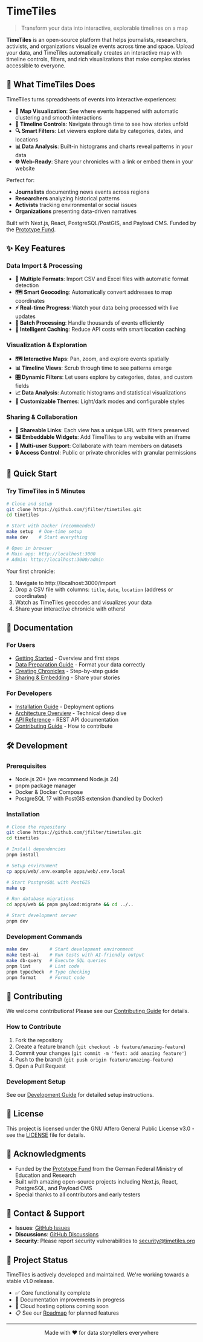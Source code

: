 # TimeTiles

> Transform your data into interactive, explorable timelines on a map

**TimeTiles** is an open-source platform that helps journalists, researchers, activists, and organizations visualize events across time and space. Upload your data, and TimeTiles automatically creates an interactive map with timeline controls, filters, and rich visualizations that make complex stories accessible to everyone.

## 🎯 What TimeTiles Does

TimeTiles turns spreadsheets of events into interactive experiences:

- **📍 Map Visualization**: See where events happened with automatic clustering and smooth interactions
- **📅 Timeline Controls**: Navigate through time to see how stories unfold
- **🔍 Smart Filters**: Let viewers explore data by categories, dates, and locations
- **📊 Data Analysis**: Built-in histograms and charts reveal patterns in your data
- **🌐 Web-Ready**: Share your chronicles with a link or embed them in your website

Perfect for:
- **Journalists** documenting news events across regions
- **Researchers** analyzing historical patterns
- **Activists** tracking environmental or social issues
- **Organizations** presenting data-driven narratives

Built with Next.js, React, PostgreSQL/PostGIS, and Payload CMS. Funded by the [Prototype Fund](https://prototypefund.de).

## ✨ Key Features

### Data Import & Processing
- **📁 Multiple Formats**: Import CSV and Excel files with automatic format detection
- **🗺️ Smart Geocoding**: Automatically convert addresses to map coordinates
- **⚡ Real-time Progress**: Watch your data being processed with live updates
- **🔄 Batch Processing**: Handle thousands of events efficiently
- **💾 Intelligent Caching**: Reduce API costs with smart location caching

### Visualization & Exploration
- **🗺️ Interactive Maps**: Pan, zoom, and explore events spatially
- **📊 Timeline Views**: Scrub through time to see patterns emerge
- **🎛️ Dynamic Filters**: Let users explore by categories, dates, and custom fields
- **📈 Data Analysis**: Automatic histograms and statistical visualizations
- **🎨 Customizable Themes**: Light/dark modes and configurable styles

### Sharing & Collaboration
- **🔗 Shareable Links**: Each view has a unique URL with filters preserved
- **🖼️ Embeddable Widgets**: Add TimeTiles to any website with an iframe
- **👥 Multi-user Support**: Collaborate with team members on datasets
- **🔒 Access Control**: Public or private chronicles with granular permissions

## 🚀 Quick Start

### Try TimeTiles in 5 Minutes

```bash
# Clone and setup
git clone https://github.com/jfilter/timetiles.git
cd timetiles

# Start with Docker (recommended)
make setup  # One-time setup
make dev    # Start everything

# Open in browser
# Main app: http://localhost:3000
# Admin: http://localhost:3000/admin
```

Your first chronicle:
1. Navigate to http://localhost:3000/import
2. Drop a CSV file with columns: `title`, `date`, `location` (address or coordinates)
3. Watch as TimeTiles geocodes and visualizes your data
4. Share your interactive chronicle with others!

## 📖 Documentation

### For Users
- [Getting Started](apps/docs/pages/getting-started/index.mdx) - Overview and first steps
- [Data Preparation Guide](apps/docs/pages/users/guides/data-preparation.mdx) - Format your data correctly
- [Creating Chronicles](apps/docs/pages/users/guides/creating-chronicles.mdx) - Step-by-step guide
- [Sharing & Embedding](apps/docs/pages/users/guides/sharing.mdx) - Share your stories

### For Developers
- [Installation Guide](apps/docs/pages/getting-started/installation.mdx) - Deployment options
- [Architecture Overview](apps/docs/pages/developers/architecture/index.mdx) - Technical deep dive
- [API Reference](apps/docs/pages/reference/api/) - REST API documentation
- [Contributing Guide](CONTRIBUTING.md) - How to contribute

## 🛠️ Development

### Prerequisites
- Node.js 20+ (we recommend Node.js 24)
- pnpm package manager
- Docker & Docker Compose
- PostgreSQL 17 with PostGIS extension (handled by Docker)

### Installation

```bash
# Clone the repository
git clone https://github.com/jfilter/timetiles.git
cd timetiles

# Install dependencies
pnpm install

# Setup environment
cp apps/web/.env.example apps/web/.env.local

# Start PostgreSQL with PostGIS
make up

# Run database migrations
cd apps/web && pnpm payload:migrate && cd ../..

# Start development server
pnpm dev
```

### Development Commands

```bash
make dev        # Start development environment
make test-ai    # Run tests with AI-friendly output
make db-query   # Execute SQL queries
pnpm lint       # Lint code
pnpm typecheck  # Type checking
pnpm format     # Format code
```

## 🤝 Contributing

We welcome contributions! Please see our [Contributing Guide](CONTRIBUTING.md) for details.

### How to Contribute
1. Fork the repository
2. Create a feature branch (`git checkout -b feature/amazing-feature`)
3. Commit your changes (`git commit -m 'feat: add amazing feature'`)
4. Push to the branch (`git push origin feature/amazing-feature`)
5. Open a Pull Request

### Development Setup
See our [Development Guide](apps/docs/pages/developers/development/index.mdx) for detailed setup instructions.

## 📝 License

This project is licensed under the GNU Affero General Public License v3.0 - see the [LICENSE](LICENSE) file for details.

## 🙏 Acknowledgments

- Funded by the [Prototype Fund](https://prototypefund.de) from the German Federal Ministry of Education and Research
- Built with amazing open-source projects including Next.js, React, PostgreSQL, and Payload CMS
- Special thanks to all contributors and early testers

## 📧 Contact & Support

- **Issues**: [GitHub Issues](https://github.com/jfilter/timetiles/issues)
- **Discussions**: [GitHub Discussions](https://github.com/jfilter/timetiles/discussions)
- **Security**: Please report security vulnerabilities to [security@timetiles.org](mailto:security@timetiles.org)

## 🚦 Project Status

TimeTiles is actively developed and maintained. We're working towards a stable v1.0 release.

- ✅ Core functionality complete
- 🚧 Documentation improvements in progress
- 🚧 Cloud hosting options coming soon
- 📋 See our [Roadmap](apps/docs/pages/reference/roadmap.mdx) for planned features

---

<p align="center">
  Made with ❤️ for data storytellers everywhere
</p>
